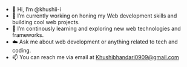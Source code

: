 - 👋 Hi, I’m @khushii-i
- 🔭 I’m currently working on honing my Web development skills and building cool web projects.
- 🌱 I’m continously learning and exploring new web technologies and frameworks.
- ☁️ Ask me about web development or anything related to tech and coding.
- 📫 You can reach me via email at Khushibhandari0909@gmail.com
